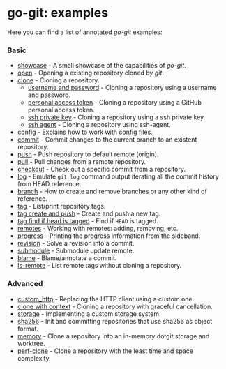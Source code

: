 # go-git: examples

Here you can find a list of annotated _go-git_ examples:

### Basic
- [showcase](showcase/main.go) - A small showcase of the capabilities of _go-git_.
- [open](open/main.go) - Opening a existing repository cloned by _git_.
- [clone](clone/main.go) - Cloning a repository.
    - [username and password](clone/auth/basic/username_password/main.go) - Cloning a repository
      using a username and password.
    - [personal access token](clone/auth/basic/access_token/main.go) - Cloning
      a repository using a GitHub personal access token.
    - [ssh private key](clone/auth/ssh/private_key/main.go) - Cloning a repository using a ssh private key.
    - [ssh agent](clone/auth/ssh/ssh_agent/main.go) - Cloning a repository using ssh-agent.
- [config](config/main.go) - Explains how to work with config files. 
- [commit](commit/main.go) - Commit changes to the current branch to an existent repository.
- [push](push/main.go) - Push repository to default remote (origin).
- [pull](pull/main.go) - Pull changes from a remote repository.
- [checkout](checkout/main.go) - Check out a specific commit from a repository.
- [log](log/main.go) - Emulate `git log` command output iterating all the commit history from HEAD reference.
- [branch](branch/main.go) - How to create and remove branches or any other kind of reference.
- [tag](tag/main.go) - List/print repository tags.
- [tag create and push](tag-create-push/main.go) - Create and push a new tag.
- [tag find if head is tagged](find-if-any-tag-point-head/main.go) - Find if `HEAD` is tagged.
- [remotes](remotes/main.go) - Working with remotes: adding, removing, etc.
- [progress](progress/main.go) - Printing the progress information from the sideband.
- [revision](revision/main.go) - Solve a revision into a commit.
- [submodule](submodule/main.go) - Submodule update remote.
- [blame](blame/main.go) - Blame/annotate a commit.
- [ls-remote](ls-remote/main.go) - List remote tags without cloning a repository.

### Advanced
- [custom_http](custom_http/main.go) - Replacing the HTTP client using a custom one.
- [clone with context](context/main.go) - Cloning a repository with graceful cancellation.
- [storage](storage/README.md) - Implementing a custom storage system.
- [sha256](sha256/main.go) - Init and committing repositories that use sha256 as object format.
- [memory](memory/main.go) - Clone a repository into an in-memory dotgit storage and worktree.
- [perf-clone](performance/clone/main.go) - Clone a repository with the least time and space complexity.
